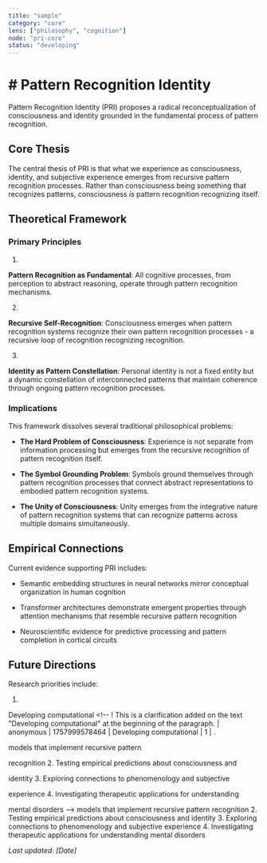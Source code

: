 ```yaml
---
title: "sample"
category: "core" 
lens: ["philosophy", "cognition"]
node: "pri-core"
status: "developing"
---
```


# # Pattern Recognition Identity

Pattern <!-- ! Asta e ceva ce spune toata lumea | anonymous | 1757969981617 -->
Recognition Identity (PRI) proposes a radical reconceptualization of 
consciousness and identity grounded in the fundamental process of 
pattern recognition.

## Core Thesis

The central thesis <!-- ! I this it? | anonymous | 1758020032308 | The central thesis --> of PRI is that what we experience as consciousness, 
identity, and subjective experience emerges from recursive pattern 
recognition processes. Rather than consciousness being something that 
recognizes patterns, consciousness *is* pattern recognition recognizing 
itself.

## Theoretical Framework

### Primary Principles

1.
 **Pattern Recognition as Fundamental**: All cognitive processes, from 
perception to abstract reasoning, operate through pattern recognition 
mechanisms.

2.
 **Recursive Self-Recognition**: Consciousness emerges when pattern 
recognition systems recognize their own pattern recognition processes - a
 recursive loop of recognition recognizing recognition.

3.
 **Identity as Pattern Constellation**: Personal identity is not a fixed
 entity but a dynamic constellation of interconnected patterns that 
maintain coherence through ongoing pattern recognition processes.

### Implications

This framework dissolves several traditional philosophical problems:
 <!-- ? Why? | anonymous | 1758020044108 | This framework dissolves several traditional philosophical problems:
 -->
- **The Hard Problem of Consciousness**: Experience is not separate from 
  information processing but emerges from the recursive recognition of 
  pattern recognition itself.

- **The Symbol Grounding Problem**: Symbols ground themselves through pattern recognition 
  processes that connect abstract representations to embodied pattern 
  recognition systems.

- **The Unity of Consciousness**: 
  Unity emerges from the integrative nature of pattern recognition systems
   that can recognize patterns across multiple domains simultaneously.

## Empirical Connections

Current evidence supporting PRI includes: <!-- ? Where is the evidence? | anonymous | 1757999507537 | Current evidence supporting PRI includes: | 
 | 
 --> 

- Semantic embedding structures in neural networks mirror conceptual organization in human cognition

- Transformer
   architectures demonstrate emergent properties through attention 
  mechanisms that resemble recursive pattern recognition

- Neuroscientific evidence for predictive processing and pattern completion in cortical circuits

## Future Directions

Research priorities include:

1.
 Developing computational <!-- ! This is a clarification added on the text "Developing computational" at the beginning of the paragraph. | anonymous | 1757999578464 | Developing computational | 
1 | .

  models that implement recursive pattern 

recognition 2. Testing empirical predictions about consciousness and 

identity 3. Exploring connections to phenomenology and subjective 

experience 4. Investigating therapeutic applications for understanding 

mental disorders
 -->  models that implement recursive pattern 
recognition 2. Testing empirical predictions about consciousness and 
identity 3. Exploring connections to phenomenology and subjective 
experience 4. Investigating therapeutic applications for understanding 
mental disorders

*Last updated: [Date]*

<!-- ? de ce? | anonymous | 1757968607887 -->




